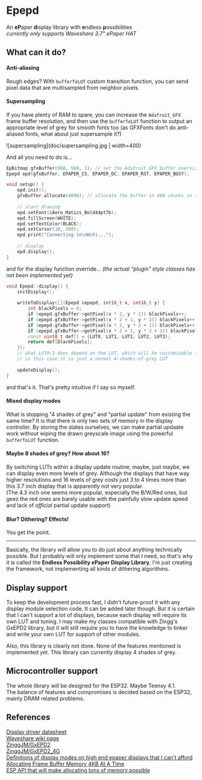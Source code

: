 # Epepd

An **eP**aper **d**isplay library with **e**ndless **p**ossibilities\
_currently only supports Waveshare 3.7" ePaper HAT_

## What can it do?

#### Anti-aliasing

Rough edges? With `bufferToLUT` custom transition function, you can send pixel data that are multisampled from neighbor pixels.

#### Supersampling

If you have plenty of RAM to spare, you can increase the `Adafruit_GFX` frame buffer resolution, and then use the `bufferToLUT` function to output an
appropriate level of grey for smooth fonts too (as GFXFonts don't do anti-aliased fonts, what about just supersample it?)

![supersampling](doc/supersampling.jpg | width=400)

And all you need to do is...

```cpp
EpBitmap gfxBuffer(960, 560, 1); // set the Adafruit_GFX buffer oversized
Epepd epd(gfxBuffer, EPAPER_CS, EPAPER_DC, EPAPER_RST, EPAPER_BUSY);

void setup() {
    epd.init();
    gfxBuffer.allocate(4096); // allocate the buffer in 4KB chunks so that it will fit in memory
    
    // start drawing
    epd.setFont(&Aero_Matics_Bold44pt7b);
    epd.fillScreen(WHITE);
    epd.setTextColor(BLACK);
    epd.setCursor(10, 300);
    epd.print("Connecting to\nWiFi...");
    
    // display
    epd.display();
}
```

and for the display function override... _(the actual "plugin" style classes has not been implemented yet)_

```cpp
void Epepd::display() {
    initDisplay();
    
    writeToDisplay([](Epepd &epepd, int16_t x, int16_t y) {
        int blackPixels = 0;
        if (epepd.gfxBuffer->getPixel(x * 2, y * 2)) blackPixels++;
        if (epepd.gfxBuffer->getPixel(x * 2 + 1, y * 2)) blackPixels++;
        if (epepd.gfxBuffer->getPixel(x * 2, y * 2 + 1)) blackPixels++;
        if (epepd.gfxBuffer->getPixel(x * 2 + 1, y * 2 + 1)) blackPixels++;
        const uint8_t def[] = {LUT0, LUT1, LUT1, LUT2, LUT3};
        return def[blackPixels];
    });
    // what LUT0-3 does depend on the LUT, which will be customizable too
    // in this case it is just a normal 4-shades-of-grey LUT
    
    updateDisplay();
}
```

and that's it. That's pretty intuitive if I say so myself.

#### Mixed display modes

What is stopping "4 shades of grey" and "partial update" from existing the same time? It is that there is only two sets of memory in the display controller. By
storing the states ourselves, we can make partial updaate work without wiping the drawn greyscale image using the powerful `bufferToLUT` function.

#### Maybe 8 shades of grey? How about 16?

By switching LUTs within a display update routine, maybe, just maybe, we can display even more levels of grey. Although the displays that have way higher
resolutions and 16 levels of grey costs just 3 to 4 times more than this 3.7 inch display that is apparently not very popular.\
(The 4.3 inch one seems more
popular, especially the B/W/Red ones, but geez the red ones are barely usable with the painfully slow update speed and lack of *official* partial update
support)

#### Blur? Dithering? Effects!

You get the point.

---

Basically, the library _will_ allow you to do just about anything technically possible. But I probably will only implement some that I need, so that's why it is
called the **Endless Possibility ePaper Display Library**, I'm just creating the framework, not implementing all kinds of dithering algorithms.

## Display support

To keep the development process fast, I didn't future-proof it with any display module selection code. It can be added later though. But it is certain that I
can't support a lot of displays, because each display will require its own LUT and tuning. I may make my classes compatible with Zingg's GxEPD2 library, but it
will still require you to have the knowledge to tinker and write your own LUT for support of other modules.

Also, this library is clearly not done. None of the features mentioned is implemented yet. This library can currently display 4 shades of grey.

## Microcontroller support

The whole library will be designed for the ESP32. Maybe Teensy 4.1.\
The balance of features and compromises is decided based on the ESP32, mainly DRAM related problems.

## References

[Display driver datasheet](https://www.waveshare.com/w/upload/2/2a/SSD1677_1.0.pdf)\
[Waveshare wiki page](https://www.waveshare.com/wiki/3.7inch_e-Paper_HAT_Manual#Introduction)\
[ZinggJM/GxEPD2](https://github.com/ZinggJM/GxEPD2)\
[ZinggJM/GxEPD2_4G](https://github.com/ZinggJM/GxEPD2_4G)\
[Definitions of display modes on high end epaper displays that I can't afford](https://www.waveshare.net/w/upload/c/c4/E-paper-mode-declaration.pdf)\
[Allocating Frame Buffer Memory 4KB At A Time](https://newscrewdriver.com/2021/05/21/allocating-frame-buffer-memory-4kb-at-a-time/)\
[ESP API that will make allocating tons of memory possible](https://docs.espressif.com/projects/esp-idf/en/latest/esp32/api-reference/system/mem_alloc.html#_CPPv432heap_caps_get_largest_free_block8uint32_t)